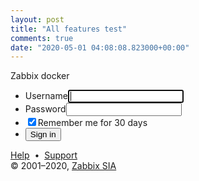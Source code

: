 ```yaml
---
layout: post
title: "All features test"
comments: true
date: "2020-05-01 04:08:08.823000+00:00"
---
```






<!DOCTYPE html>
<html>
	<head>
		<meta http-equiv="X-UA-Compatible" content="IE=Edge"/>
		<meta charset="utf-8" />
		<meta name="viewport" content="width=device-width, initial-scale=1">
		<meta name="Author" content="Zabbix SIA" />
		<title>Zabbix docker: Zabbix</title>
		<link rel="icon" href="favicon.ico">
		<link rel="apple-touch-icon-precomposed" sizes="76x76" href="assets/img/apple-touch-icon-76x76-precomposed.png">
		<link rel="apple-touch-icon-precomposed" sizes="120x120" href="assets/img/apple-touch-icon-120x120-precomposed.png">
		<link rel="apple-touch-icon-precomposed" sizes="152x152" href="assets/img/apple-touch-icon-152x152-precomposed.png">
		<link rel="apple-touch-icon-precomposed" sizes="180x180" href="assets/img/apple-touch-icon-180x180-precomposed.png">
		<link rel="icon" sizes="192x192" href="assets/img/touch-icon-192x192.png">
		<meta name="csrf-token" content=""/>
		<meta name="msapplication-TileImage" content="assets/img/ms-tile-144x144.png">
		<meta name="msapplication-TileColor" content="#d40000">
		<meta name="msapplication-config" content="none"/>
<link rel="stylesheet" type="text/css" href="assets/styles/blue-theme.css" />
<style type="text/css">.na-bg, .na-bg input[type="radio"]:checked + label, .na-bg:before, .flh-na-bg, .status-na-bg { background-color: #97AAB3 }
.info-bg, .info-bg input[type="radio"]:checked + label, .info-bg:before, .flh-info-bg, .status-info-bg { background-color: #7499FF }
.warning-bg, .warning-bg input[type="radio"]:checked + label, .warning-bg:before, .flh-warning-bg, .status-warning-bg { background-color: #FFC859 }
.average-bg, .average-bg input[type="radio"]:checked + label, .average-bg:before, .flh-average-bg, .status-average-bg { background-color: #FFA059 }
.high-bg, .high-bg input[type="radio"]:checked + label, .high-bg:before, .flh-high-bg, .status-high-bg { background-color: #E97659 }
.disaster-bg, .disaster-bg input[type="radio"]:checked + label, .disaster-bg:before, .flh-disaster-bg, .status-disaster-bg { background-color: #E45959 }

</style><script>var PHP_TZ_OFFSET = 10800,PHP_ZBX_FULL_DATE_TIME = "Y-m-d H:i:s";</script><script src="js/browsers.js"></script>
</head>
<body lang="en">
<output class="msg-global-footer msg-warning" id="msg-global-footer"></output>
<main><div class="server-name">Zabbix docker</div><div class="signin-container"><div class="signin-logo"></div><form method="post" action="index.php" accept-charset="utf-8" aria-label="Sign in"><ul><li><label for="name">Username</label><input type="text" id="name" name="name" value="" maxlength="255" autofocus="autofocus"></li><li><label for="password">Password</label><input type="password" id="password" name="password" value="" maxlength="255"></li><li><input type="checkbox" id="autologin" name="autologin" value="1" class="checkbox-radio" checked="checked"><label for="autologin"><span></span>Remember me for 30 days</label></li><li><button type="submit" id="enter" name="enter" value="Sign in">Sign in</button></li></ul></form></div><div class="signin-links"><a target="_blank" class="grey link-alt" href="https://www.zabbix.com/documentation/4.4/">Help</a>&nbsp;&nbsp;•&nbsp;&nbsp;<a target="_blank" class="grey link-alt" href="https://www.zabbix.com/support">Support</a></div></main><footer role="contentinfo">&copy; 2001&ndash;2020, <a class="grey link-alt" target="_blank" href="https://www.zabbix.com/">Zabbix SIA</a></footer></body>
